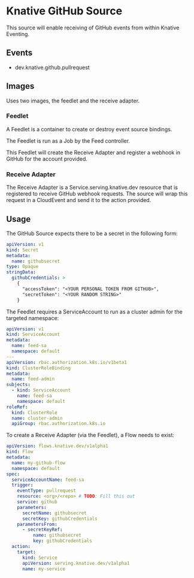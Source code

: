 Knative GitHub Source 
=====================

This source will enable receiving of GitHub events from within Knative Eventing.

## Events

- dev.knative.github.pullrequest

## Images

Uses two images, the feedlet and the receive adapter.

### Feedlet

A Feedlet is a container to create or destroy event source bindings.

The Feedlet is run as a Job by the Feed controller.

This Feedlet will create the Receive Adapter and register a webhook in GitHub
for the account provided.

### Receive Adapter

The Receive Adapter is a Service.serving.knative.dev resource that is registered
to receive GitHub webhook requests. The source will wrap this request in a
CloudEvent and send it to the action provided. 

## Usage

The GitHub Source expects there to be a secret in the following form:

```yaml
apiVersion: v1
kind: Secret
metadata:
  name: githubsecret
type: Opaque
stringData:
  githubCredentials: >
    {
      "accessToken": "<YOUR PERSONAL TOKEN FROM GITHUB>",
      "secretToken": "<YOUR RANDOM STRING>"
    }

```

The Feedlet requires a ServiceAccount to run as a cluster admin for the targeted namespace: 

```yaml
apiVersion: v1
kind: ServiceAccount
metadata:
  name: feed-sa
  namespace: default
---
apiVersion: rbac.authorization.k8s.io/v1beta1
kind: ClusterRoleBinding
metadata:
  name: feed-admin
subjects:
  - kind: ServiceAccount
    name: feed-sa
    namespace: default
roleRef:
  kind: ClusterRole
  name: cluster-admin
  apiGroup: rbac.authorization.k8s.io

```

To create a Receive Adapter (via the Feedlet), a Flow needs to exist:

```yaml
apiVersion: flows.knative.dev/v1alpha1
kind: Flow
metadata:
  name: my-github-flow
  namespace: default
spec:
  serviceAccountName: feed-sa
  trigger:
    eventType: pullrequest
    resource: <org>/<repo> # TODO: Fill this out
    service: github
    parameters:
      secretName: githubsecret
      secretKey: githubCredentials
    parametersFrom:
      - secretKeyRef:
          name: githubsecret
          key: githubCredentials
  action:
    target:
      kind: Service
      apiVersion: serving.knative.dev/v1alpha1
      name: my-service

```